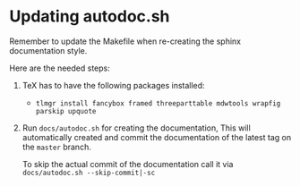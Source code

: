 Updating autodoc.sh
===================

Remember to update the Makefile when re-creating the
sphinx documentation style.

Here are the needed steps:

1. TeX has to have the following packages installed:
   - `tlmgr install fancybox framed threeparttable mdwtools wrapfig parskip upquote`
2. Run `docs/autodoc.sh` for creating the documentation,
   This will automatically created and commit the documentation
   of the latest tag on the `master` branch.

	To skip the actual commit of the documentation call it via
	`docs/autodoc.sh --skip-commit|-sc`
	
